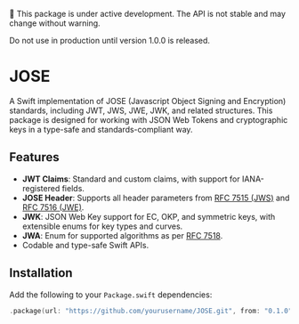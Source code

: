 🚧 This package is under active development. The API is not stable and may change without warning.

Do not use in production until version 1.0.0 is released.

# JOSE

A Swift implementation of JOSE (Javascript Object Signing and Encryption) standards, including JWT, JWS, JWE, JWK, and related structures. This package is designed for working with JSON Web Tokens and cryptographic keys in a type-safe and standards-compliant way.

## Features

- **JWT Claims**: Standard and custom claims, with support for IANA-registered fields.
- **JOSE Header**: Supports all header parameters from [RFC 7515 (JWS)](https://datatracker.ietf.org/doc/html/rfc7515) and [RFC 7516 (JWE)](https://datatracker.ietf.org/doc/html/rfc7516).
- **JWK**: JSON Web Key support for EC, OKP, and symmetric keys, with extensible enums for key types and curves.
- **JWA**: Enum for supported algorithms as per [RFC 7518](https://datatracker.ietf.org/doc/html/rfc7518).
- Codable and type-safe Swift APIs.

## Installation

Add the following to your `Package.swift` dependencies:

```swift
.package(url: "https://github.com/yourusername/JOSE.git", from: "0.1.0")